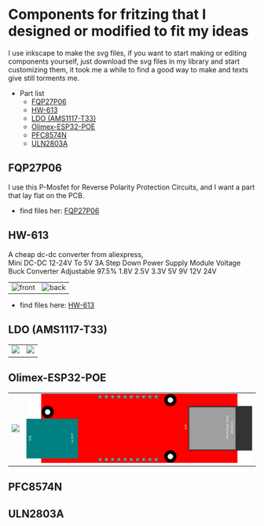 # Components for fritzing that I designed or modified to fit my ideas

I use inkscape to make the svg files, if you want to start making or editing components yourself, just download the svg files in my library and start customizing them, it took me a while to find a good way to make and texts give still torments me.

* Part list
  * [FQP27P06](./FQP27P06/FQP27P06.fzpz)
  * [HW-613](./HW-613/HW-613.fzpz)
  * [LDO (AMS1117-T33)](./LDO/LDO_+3V3.fzpz)
  * [Olimex-ESP32-POE](./Olimex-ESP32-POE/Olimex-ESP32-PoE_20pins/)
  * [PFC8574N](./PFC8574N/)
  * [ULN2803A](./ULN2803A/)

## FQP27P06

I use this P-Mosfet for Reverse Polarity Protection Circuits, and I want a part that lay flat on the PCB.

* find files her: [FQP27P06](./FQP27P06/)

## HW-613

A cheap dc-dc converter from aliexpress,  
Mini DC-DC 12-24V To 5V 3A Step Down Power Supply Module Voltage Buck Converter Adjustable 97.5% 1.8V 2.5V 3.3V 5V 9V 12V 24V

|||
|:---:|:---:|
|![front](https://m.media-amazon.com/images/I/61Wy3k96WLL._SX522_.jpg)|![back](https://m.media-amazon.com/images/I/61pS1Kss8vL._SX522_.jpg)|

* find files here: [HW-613](./HW-613/)

## LDO (AMS1117-T33)

|||
|:---:|:---:|
|![](https://img.fruugo.com/product/9/65/717559659_max.jpg)|![](https://www.esclabs.in/wp-content/uploads/2022/01/AMS1117-4.webp)|


## Olimex-ESP32-POE

|||
|:---:|:---:|
|![](https://www.mouser.dk/images/olimexltd/lrg/ESP32-POE_SPL.jpg)|![](./Olimex-ESP32-POE/Olimex-ESP32-PoE_20pins/svg/Olimex-ESP32-PoE_hul_20_bb.svg)|

## PFC8574N

## ULN2803A
